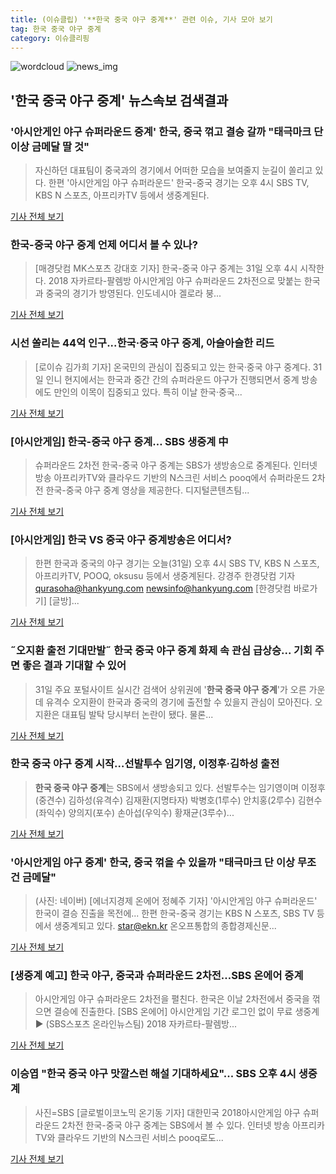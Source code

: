 ```yaml
---
title: (이슈클립) '**한국 중국 야구 중계**' 관련 이슈, 기사 모아 보기
tag: 한국 중국 야구 중계
category: 이슈클리핑
---
```

![wordcloud](https://s3.ap-northeast-2.amazonaws.com/lyrics101-wordcloud/2018-08-31-1535702839.png)
![news_img](https://user-images.githubusercontent.com/42597476/44507050-1206f400-a6e4-11e8-8d98-7ffbfebb353f.png)
## **'**한국 중국 야구 중계**'** 뉴스속보 검색결과
### '아시안게인 야구 슈퍼라운드 중계' 한국, 중국 꺾고 결승 갈까 "태극마크 단 이상 금메달 딸 것"

>자신하던 대표팀이 중국과의 경기에서 어떠한 모습을 보여줄지 눈길이 쏠리고 있다. 한편 '아시안게임 야구 슈퍼라운드' 한국-중국 경기는 오후 4시 SBS TV, KBS N 스포츠, 아프리카TV 등에서 생중계된다.

<a href="http://www.ilyosisa.co.kr/news/articleView.html?idxno=151366" target="_blank">기사 전체 보기</a>

### 한국-중국 야구 중계 언제 어디서 볼 수 있나?

>[매경닷컴 MK스포츠 강대호 기자] 한국-중국 야구 중계는 31일 오후 4시 시작한다. 2018 자카르타-팔렘방 아시안게임 야구 슈퍼라운드 2차전으로 맞붙는 한국과 중국의 경기가 방영된다. 인도네시아 겔로라 붕...

<a href="http://sports.mk.co.kr/view.php?year=2018&no=549437" target="_blank">기사 전체 보기</a>

### 시선 쏠리는 44억 인구...한국·중국 야구 중계, 아슬아슬한 리드

>[로이슈 김가희 기자] 온국민의 관심이 집중되고 있는 한국·중국 야구 중계다. 31일 인니 현지에서는 한국과 중간 간의 슈퍼라운드 야구가 진행되면서 중계 방송에도 만인의 이목이 집중되고 있다. 특히 이날 한국·중국...

<a href="http://www.lawissue.co.kr/view.php?ud=2018083116572353522d12411ff9_12" target="_blank">기사 전체 보기</a>

### [아시안게임] 한국-중국 야구 중계… SBS 생중계 中

>슈퍼라운드 2차전 한국-중국 야구 중계는 SBS가 생방송으로 중계된다. 인터넷 방송 아프리카TV와 클라우드 기반의 N스크린 서비스 pooq에서 슈퍼라운드 2차전 한국-중국 야구 중계 영상을 제공한다. 디지털콘텐츠팀...

<a href="http://news20.busan.com/controller/newsController.jsp?newsId=20180831000160" target="_blank">기사 전체 보기</a>

### [아시안게임] 한국 VS 중국 야구 중계방송은 어디서?

>한편 한국과 중국의 야구 경기는 오늘(31일) 오후 4시 SBS TV, KBS N 스포츠, 아프리카TV, POOQ, oksusu 등에서 생중계된다. 강경주 한경닷컴 기자 qurasoha@hankyung.com newsinfo@hankyung.com [한경닷컴 바로가기] [글방]...

<a href="http://news.hankyung.com/article/201808317961H" target="_blank">기사 전체 보기</a>

### ˝오지환 출전 기대만발˝ **한국 중국 야구 중계** 화제 속 관심 급상승... 기회 주면 좋은 결과 기대할 수 있어

>31일 주요 포털사이트 실시간 검색어 상위권에 '**한국 중국 야구 중계**'가 오른 가운데 유격수 오지환이 한국과 중국의 경기에 출전할 수 있을지 관심이 모아진다. 오지환은 대표팀 발탁 당시부터 논란이 됐다. 물론...

<a href="http://www.kbsm.net/default/index_view_page.php?idx=216600&part_idx=318" target="_blank">기사 전체 보기</a>

### **한국 중국 야구 중계** 시작…선발투수 임기영, 이정후·김하성 출전

>**한국 중국 야구 중계**는 SBS에서 생방송되고 있다. 선발투수는 임기영이며 이정후(중견수) 김하성(유격수) 김재환(지명타자) 박병호(1루수) 안치홍(2루수) 김현수(좌익수) 양의지(포수) 손아섭(우익수) 황재균(3루수)...

<a href="http://sports.hankooki.com/lpage/baseball/201808/sp2018083116584457390.htm" target="_blank">기사 전체 보기</a>

### '아시안게임 야구 중계' 한국, 중국 꺾을 수 있을까 "태극마크 단 이상 무조건 금메달"

>(사진: 네이버) [에너지경제 온에어 정혜주 기자] '아시안게임 야구 슈퍼라운드' 한국이 결승 진출을 목전에... 한편 한국-중국 경기는 KBS N 스포츠, SBS TV 등에서 생중계되고 있다. star@ekn.kr 온오프통합의 종합경제신문...

<a href="http://www.ekn.kr/news/article_lab.html?no=383672" target="_blank">기사 전체 보기</a>

### [생중계 예고] 한국 야구, 중국과 슈퍼라운드 2차전…SBS 온에어 중계

>아시안게임 야구 슈퍼라운드 2차전을 펼친다. 한국은 이날 2차전에서 중국을 꺾으면 결승에 진출한다. [SBS 온에어] 아시안게임 기간 로그인 없이 무료 생중계 ▶ (SBS스포츠 온라인뉴스팀) 2018 자카르타-팔렘방...

<a href="https://programs.sbs.co.kr/sports/ag2018/article/56053/S10009193599" target="_blank">기사 전체 보기</a>

### 이승엽 "한국 중국 야구 맛깔스런 해설 기대하세요"... SBS 오후 4시 생중계

>사진=SBS [글로벌이코노믹 온기동 기자] 대한민국 2018아시안게임 야구 슈퍼라운드 2차전 한국-중국 야구 중계는 SBS에서 볼 수 있다. 인터넷 방송 아프리카TV와 클라우드 기반의 N스크린 서비스 pooq로도...

<a href="http://www.g-enews.com/ko-kr/news/article/news_all/2018083115292678894e4869c120_1/article.html" target="_blank">기사 전체 보기</a>


